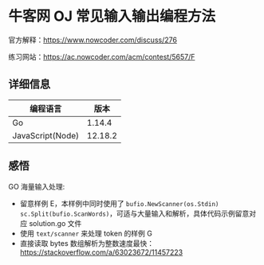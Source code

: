 # 牛客网 OJ 常见输入输出编程方法

官方解释：<https://www.nowcoder.com/discuss/276>

练习网站：<https://ac.nowcoder.com/acm/contest/5657/F>

## 详细信息

| 编程语言         | 版本    |
| ---------------- | ------- |
| Go               | 1.14.4  |
| JavaScript(Node) | 12.18.2 |

## 感悟

GO 海量输入处理:

- 留意样例 E，本样例中同时使用了 `bufio.NewScanner(os.Stdin)` `sc.Split(bufio.ScanWords)`，可适与大量输入和解析，具体代码示例留意对应 solution.go 文件
- 使用 `text/scanner` 来处理 token 的样例 G
- 直接读取 bytes 数组解析为整数速度最快：<https://stackoverflow.com/a/63023672/11457223>
